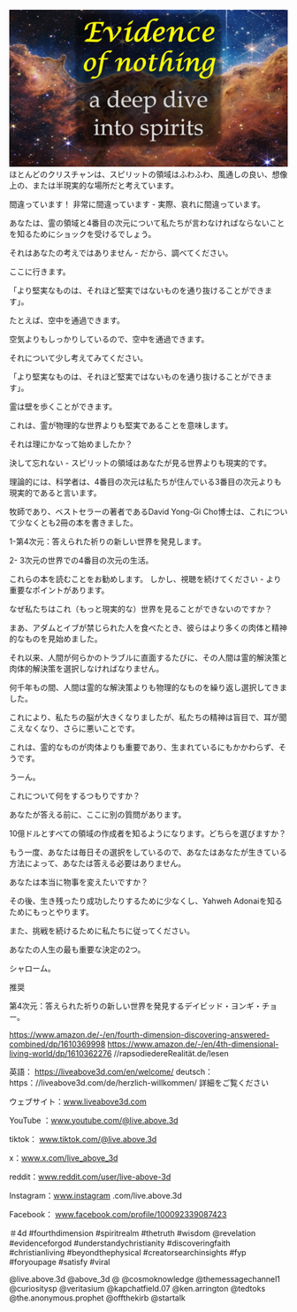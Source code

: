![Video cover image](../cover.jpg)
ほとんどのクリスチャンは、スピリットの領域はふわふわ、風通しの良い、想像上の、または半現実的な場所だと考えています。

間違っています！ 非常に間違っています - 実際、哀れに間違っています。

あなたは、霊の領域と4番目の次元について私たちが言わなければならないことを知るためにショックを受けるでしょう。

それはあなたの考えではありません - だから、調べてください。

ここに行きます。

「より堅実なものは、それほど堅実ではないものを通り抜けることができます」。

たとえば、空中を通過できます。

空気よりもしっかりしているので、空中を通過できます。

それについて少し考えてみてください。

「より堅実なものは、それほど堅実ではないものを通り抜けることができます」。

霊は壁を歩くことができます。

これは、霊が物理的な世界よりも堅実であることを意味します。

それは理にかなって始めましたか？

決して忘れない - スピリットの領域はあなたが見る世界よりも現実的です。

理論的には、科学者は、4番目の次元は私たちが住んでいる3番目の次元よりも現実的であると言います。

牧師であり、ベストセラーの著者であるDavid Yong-Gi Cho博士は、これについて少なくとも2冊の本を書きました。

1-第4次元：答えられた祈りの新しい世界を発見します。

2- 3次元の世界での4番目の次元の生活。

これらの本を読むことをお勧めします。 しかし、視聴を続けてください - より重要なポイントがあります。

なぜ私たちはこれ（もっと現実的な）世界を見ることができないのですか？

まあ、アダムとイブが禁じられた人を食べたとき、彼らはより多くの肉体と精神的なものを見始めました。

それ以来、人間が何らかのトラブルに直面するたびに、その人間は霊的解決策と肉体的解決策を選択しなければなりません。

何千年もの間、人間は霊的な解決策よりも物理的なものを繰り返し選択してきました。

これにより、私たちの脳が大きくなりましたが、私たちの精神は盲目で、耳が聞こえなくなり、さらに悪いことです。

これは、霊的なものが肉体よりも重要であり、生まれているにもかかわらず、そうです。

うーん。

これについて何をするつもりですか？

あなたが答える前に、ここに別の質問があります。

10億ドルとすべての領域の作成者を知るようになります。どちらを選びますか？

もう一度、あなたは毎日その選択をしているので、あなたはあなたが生きている方法によって、あなたは答える必要はありません。

あなたは本当に物事を変えたいですか？

その後、生き残ったり成功したりするために少なくし、Yahweh Adonaiを知るためにもっとや​​ります。

また、挑戦を続けるために私たちに従ってください。

あなたの人生の最も重要な決定の2つ。

シャローム。

推奨


第4次元：答えられた祈りの新しい世界を発見するデイビッド・ヨンギ・チョー。

https://www.amazon.de/-/en/fourth-dimension-discovering-answered-combined/dp/1610369998
https://www.amazon.de/-/en/4th-dimensional-living-world/dp/1610362276 //rapsodiedereRealität.de/lesen

英語： https://liveabove3d.com/en/welcome/
deutsch：https：//liveabove3d.com/de/herzlich-willkommen/
詳細をご覧ください

ウェブサイト：www.liveabove3d.com

YouTube ：www.youtube.com/@live.above.3d

tiktok： www.tiktok.com/@live.above.3d


x：www.x.com/live_above_3d

reddit：www.reddit.com/user/live-above-3d

Instagram：www.instagram .com/live.above.3d

Facebook： www.facebook.com/profile/100092339087423

＃4d #fourthdimension #spiritrealm #thetruth #wisdom @revelation #evidenceforgod #understandychristianity #discoveringfaith #christianliving #beyondthephysical #creatorsearchinsights #fyp #foryoupage #satisfy #viral

@live.above.3d @above_3d @ @cosmoknowledge @themessagechannel1 @curiositysp @veritasium @kapchatfield.07 @ken.arrington @tedtoks @the.anonymous.prophet @offthekirb @startalk




